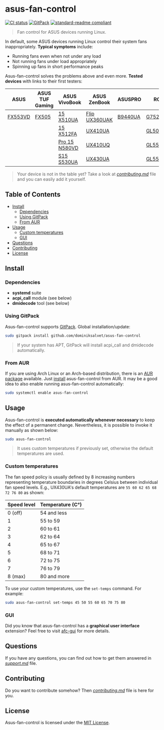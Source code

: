 # asus-fan-control

[![CI status](https://github.com/dominiksalvet/asus-fan-control/workflows/CI/badge.svg)](https://github.com/dominiksalvet/asus-fan-control/commits)
[![GitPack](https://img.shields.io/badge/-GitPack-571997)](https://github.com/dominiksalvet/gitpack)
[![standard-readme compliant](https://img.shields.io/badge/readme_style-standard-brightgreen.svg)](https://github.com/RichardLitt/standard-readme)

> Fan control for ASUS devices running Linux.

In default, some ASUS devices running Linux control their system fans inappropriately. **Typical symptoms** include:

* Running fans even when not under any load
* Not running fans under load appropriately
* Spinning up fans in short performance peaks

Asus-fan-control solves the problems above and even more. **Tested devices** with links to their first testers:

| ASUS          | ASUS TUF Gaming | ASUS VivoBook       | ASUS ZenBook       | ASUSPRO      | ROG            |
|---------------|-----------------|---------------------|--------------------|--------------|----------------|
| [FX553VD][12] | [FX505][15]     | [15 X510UA][4]      | [Flip UX360UAK][6] | [B9440UA][1] | [G752VL][2]    |
|               |                 | [15 X512FA][5]      | [UX410UA][7]       |              | [GL502VSK][10] |
|               |                 | [Pro 15 N580VD][14] | [UX410UQ][9]       |              | [GL553VD][3]   |
|               |                 | [S15 S530UA][13]    | [UX430UA][8]       |              | [GL553VE][11]  |

[1]: https://github.com/fzwoch
[2]: https://github.com/icegood
[3]: https://gitlab.com/infinito84
[4]: https://github.com/agura-lex
[5]: https://github.com/MartinMyr
[6]: https://github.com/afilipovich
[7]: https://github.com/fsanzdev
[8]: https://github.com/dominiksalvet
[9]: https://github.com/gobenavides
[10]: https://github.com/Mikarox
[11]: https://github.com/arruor
[12]: https://github.com/Greifent
[13]: https://github.com/nigelwarning
[14]: https://github.com/AntonisKl
[15]: https://github.com/Rakesh-rules

> Your device is not in the table yet? Take a look at [*contributing.md*](contributing.md) file and you can easily add it yourself.

## Table of Contents

* [Install](#install)
  * [Dependencies](#dependencies)
  * [Using GitPack](#using-gitpack)
  * [From AUR](#from-aur)
* [Usage](#usage)
  * [Custom temperatures](#custom-temperatures)
  * [GUI](#gui)
* [Questions](#questions)
* [Contributing](#contributing)
* [License](#license)

## Install

### Dependencies

* **systemd** suite
* **acpi_call** module (see below)
* **dmidecode** tool (see below)

### Using GitPack

Asus-fan-control supports [GitPack](https://github.com/dominiksalvet/gitpack). Global installation/update:

```sh
sudo gitpack install github.com/dominiksalvet/asus-fan-control
```

> If your system has APT, GitPack will install acpi_call and dmidecode automatically.

### From AUR

If you are using Arch Linux or an Arch-based distribution, there is an [AUR package](https://aur.archlinux.org/packages/asus-fan-control) available. Just [install](https://wiki.archlinux.org/index.php/Arch_User_Repository#Installing_packages) asus-fan-control from AUR. It may be a good idea to also enable running asus-fan-control automatically:

```sh
sudo systemctl enable asus-fan-control
```

## Usage

Asus-fan-control is **executed automatically whenever necessary** to keep the effect of a permanent change. Nevertheless, it is possible to invoke it manually as shown below:

```sh
sudo asus-fan-control
```

> It uses custom temperatures if previously set, otherwise the default temperatures are used.

### Custom temperatures

The fan speed policy is usually defined by 8 increasing numbers representing temperature boundaries in degrees Celsius between individual fan speed levels. E.g., UX430UA's default temperatures are `55 60 62 65 68 72 76 80` as shown:

| Speed level | Temperature (C°) |
|-------------|------------------|
| 0 (off)     | 54 and less      |
| 1           | 55 to 59         |
| 2           | 60 to 61         |
| 3           | 62 to 64         |
| 4           | 65 to 67         |
| 5           | 68 to 71         |
| 6           | 72 to 75         |
| 7           | 76 to 79         |
| 8 (max)     | 80 and more      |

To use your custom temperatures, use the `set-temps` command. For example:

```sh
sudo asus-fan-control set-temps 45 50 55 60 65 70 75 80
```

### GUI

Did you know that asus-fan-control has a **graphical user interface** extension? Feel free to visit [afc-gui](https://github.com/Greifent/afc-gui) for more details.

## Questions

If you have any questions, you can find out how to get them answered in [*support.md*](support.md) file.

## Contributing

Do you want to contribute somehow? Then [*contributing.md*](contributing.md) file is here for you.

## License

Asus-fan-control is licensed under the [MIT License](license).
